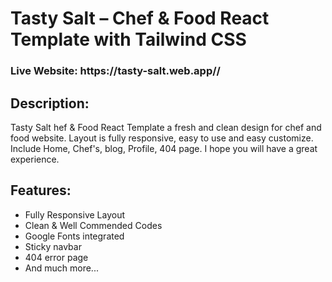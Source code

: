 # Tasty Salt – Chef & Food React Template with Tailwind CSS

<h3>Live Website: https://tasty-salt.web.app//</h3>

## Description:
<p>Tasty Salt hef & Food React Template a fresh and clean design for chef and food website. Layout is fully responsive, easy to use and easy customize. Include Home, Chef's, blog, Profile, 404 page. I hope you will have a great experience. </p>

## Features:

* Fully Responsive Layout
* Clean & Well Commended Codes
* Google Fonts integrated
* Sticky navbar
* 404 error page
* And much more...